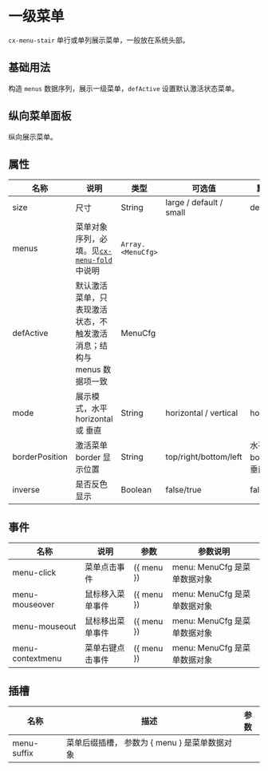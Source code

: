 # 一级菜单

`cx-menu-stair` 单行或单列展示菜单，一般放在系统头部。

## 基础用法

构造 `menus` 数据序列，展示一级菜单，`defActive` 设置默认激活状态菜单。

## 纵向菜单面板

纵向展示菜单。

## 属性

| 名称 | 说明 | 类型 | 可选值 | 默认值 |
| ----- | ----- | ----- | ----- | ----- |
| size | 尺寸 | String | large / default / small | default |
| menus | 菜单对象序列，必填。见[`cx-menu-fold`](../MenuFold/README.md)中说明 | `Array.<MenuCfg>` | | |
| defActive | 默认激活菜单，只表现激活状态，不触发激活消息；结构与 menus 数据项一致 | MenuCfg | | |
| mode | 展示模式，水平 horizontal 或 垂直 | String | horizontal / vertical | horizontal |
| borderPosition | 激活菜单 border 显示位置 | String | top/right/bottom/left | 水平 bottom，垂直 right |
| inverse | 是否反色显示 | Boolean | false/true | false |

## 事件

| 名称 | 说明 | 参数 | 参数说明 |
| ----- | ----- | ----- | ----- |
| menu-click | 菜单点击事件 | ({ menu }) | menu: MenuCfg 是菜单数据对象 |
| menu-mouseover | 鼠标移入菜单事件 | ({ menu }) | menu: MenuCfg 是菜单数据对象 |
| menu-mouseout | 鼠标移出菜单事件 | ({ menu }) | menu: MenuCfg 是菜单数据对象 |
| menu-contextmenu | 菜单右键点击事件 | ({ menu }) | menu: MenuCfg 是菜单数据对象 |

## 插槽

| 名称 | 描述 | 参数 |
| ---- | --- | --- |
| menu-suffix | 菜单后缀插槽， 参数为 { menu } 是菜单数据对象 | |
